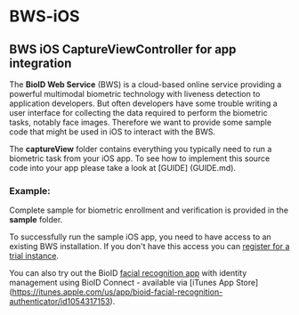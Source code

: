 BWS-iOS 
=========

BWS iOS CaptureViewController for app integration
---------------------------------------------------

The **BioID Web Service** (BWS) is a cloud-based online service providing a powerful multimodal biometric technology with liveness detection 
to application developers. But often developers have some trouble writing a user interface for collecting the data required to perform the biometric tasks, 
notably face images. Therefore we want to provide some sample code that might be used in iOS to interact with the BWS.

The **captureView** folder contains everything you typically need to run a biometric task from your iOS app. To see how to implement this source code into your app please take a look at [GUIDE] (GUIDE.md). 

### Example:
Complete sample for biometric enrollment and verification is provided in the **sample** folder.

To successfully run the sample iOS app, you need to have access to an existing BWS installation. If you don't have this access you can [register for a trial instance](https://playground.bioid.com/BioIDWebService/TrialInstanceRequisition).

You can also try out the BioID [facial recognition app](https://mobile.bioid.com/) with identity management using BioID Connect - available via [iTunes App Store] (https://itunes.apple.com/us/app/bioid-facial-recognition-authenticator/id1054317153).

